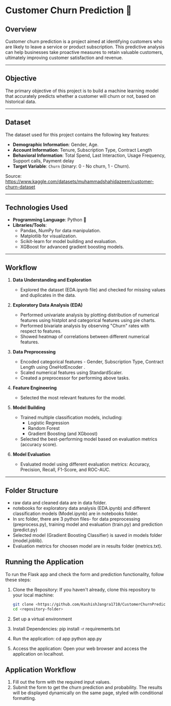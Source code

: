 # Customer Churn Prediction 🚀

## **Overview**
Customer churn prediction is a project aimed at identifying customers who are likely to leave a service or product subscription. This predictive analysis can help businesses take proactive measures to retain valuable customers, ultimately improving customer satisfaction and revenue.

--- 

## **Objective**
The primary objective of this project is to build a machine learning model that accurately predicts whether a customer will churn or not, based on historical data.

---

## **Dataset**
The dataset used for this project contains the following key features:
- **Demographic Information**: Gender, Age.
- **Account Information**: Tenure, Subscription Type, Contract Length
- **Behavioral Information**: Total Spend, Last Interaction, Usage Frequency, Support calls, Payment delay
- **Target Variable**: `Churn` (binary: 0 - No churn, 1 - Churn).

Source: https://www.kaggle.com/datasets/muhammadshahidazeem/customer-churn-dataset

---

## **Technologies Used**
- **Programming Language**: Python 🐍
- **Libraries/Tools**:
  - Pandas, NumPy for data manipulation.
  - Matplotlib for visualization.
  - Scikit-learn for model building and evaluation.
  - XGBoost for advanced gradient boosting models.

---

## **Workflow**
1. **Data Understanding and Exploration**  
   - Explored the dataset (EDA.ipynb file) and checked for missing values and duplicates in the data.
   
2. **Exploratory Data Analysis (EDA)**  
   - Performed univariate analysis by plotting distribution of numerical features using histplot and categorical features using pie charts.
   - Performed bivariate analysis by observing "Churn" rates with respect to features.
   - Showed heatmap of correlations between different numerical features.

3. **Data Preprocessing**  
   - Encoded categorical features - Gender, Subscription Type, Contract Length using OneHotEncoder .
   - Scaled numerical features using StandardScaler.
   - Created a preprocessor for performing above tasks.

4. **Feature Engineering**  
   - Selected the most relevant features for the model.

5. **Model Building**  
   - Trained multiple classification models, including:
     - Logistic Regression
     - Random Forest
     - Gradient Boosting (and XGboost) 
   - Selected the best-performing model based on evaluation metrics (accuracy score).

6. **Model Evaluation**  
   - Evaluated model using different evaluation metrics: Accuracy, Precision, Recall, F1-Score, and ROC-AUC.

---

## **Folder Structure**
- raw data and cleaned data are in data folder.
- notebooks for exploratory data analysis (EDA.ipynb) and different classification models (Model.ipynb) are in notebooks folder.
- In src folder, there are 3 python files- for data preprocessing (preprocess.py), training model and evaluation (train.py) and prediction (predict.py)
- Selected model (Gradient Boosting Classifier) is saved in models folder (model.joblib).
- Evaluation metrics for choosen model are in results folder (metrics.txt).

## Running the Application

To run the Flask app and check the form and prediction functionality, follow these steps:

1. Clone the Repository: 
   If you haven't already, clone this repository to your local machine:
   ```bash
   git clone <https://github.com/KashishJangra1710/CustomerChurnPrediction.git>
   cd <repository-folder>

2. Set up a virtual environment

3. Install Dependencies: 
   pip install -r requirements.txt

4. Run the application:
   cd app
   python app.py

5. Access the application:
   Open your web browser and access the application on localhost. 


## Application Workflow
1. Fill out the form with the required input values.
2. Submit the form to get the churn prediction and probability.
The results will be displayed dynamically on the same page, styled with conditional formatting.